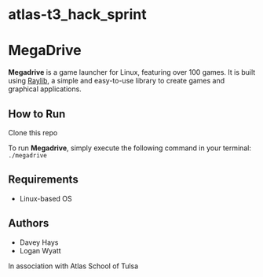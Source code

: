# atlas-t3_hack_sprint


# MegaDrive

**Megadrive** is a game launcher for Linux, featuring over 100 games. It is built using [Raylib](https://www.raylib.com/), a simple and easy-to-use library to create games and graphical applications.

## How to Run

Clone this repo

To run **Megadrive**, simply execute the following command in your terminal:
```./megadrive```

## Requirements

- Linux-based OS

## Authors

- Davey Hays
- Logan Wyatt

In association with Atlas School of Tulsa


